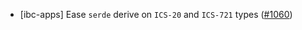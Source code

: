 - [ibc-apps] Ease `serde` derive on `ICS-20` and `ICS-721` types
  ([\#1060](https://github.com/cosmos/ibc-rs/pull/1060))
